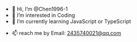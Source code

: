 - 👋 Hi, I’m @Chen1996-1
- 👀 I’m interested in Coding
- 🌱 I’m currently learning JavaScript or TypeScript
<!--- 💞️ I’m looking to collaborate on --->
- 📫 reach me by Email: 2435740021@qq.com

<!---
Chen1996-1/Chen1996-1 is a ✨ special ✨ repository because its `README.md` (this file) appears on your GitHub profile.
You can click the Preview link to take a look at your changes.
--->

